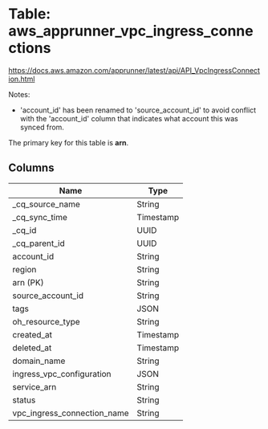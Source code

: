 # Table: aws_apprunner_vpc_ingress_connections

https://docs.aws.amazon.com/apprunner/latest/api/API_VpcIngressConnection.html

Notes:
- 'account_id' has been renamed to 'source_account_id' to avoid conflict with the 'account_id' column that indicates what account this was synced from.

The primary key for this table is **arn**.



## Columns
| Name          | Type          |
| ------------- | ------------- |
|_cq_source_name|String|
|_cq_sync_time|Timestamp|
|_cq_id|UUID|
|_cq_parent_id|UUID|
|account_id|String|
|region|String|
|arn (PK)|String|
|source_account_id|String|
|tags|JSON|
|oh_resource_type|String|
|created_at|Timestamp|
|deleted_at|Timestamp|
|domain_name|String|
|ingress_vpc_configuration|JSON|
|service_arn|String|
|status|String|
|vpc_ingress_connection_name|String|
